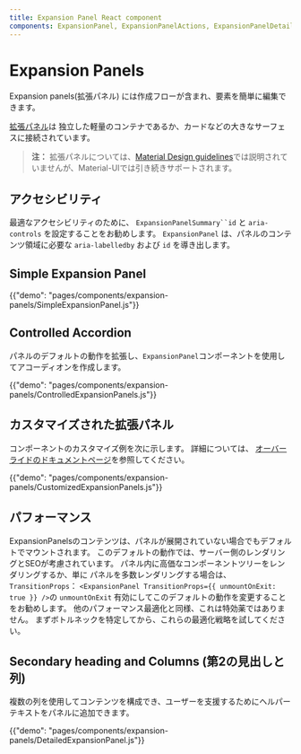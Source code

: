 ```yaml
---
title: Expansion Panel React component
components: ExpansionPanel, ExpansionPanelActions, ExpansionPanelDetails, ExpansionPanelSummary
---
```


# Expansion Panels

<p class="description">Expansion panels(拡張パネル) には作成フローが含まれ、要素を簡単に編集できます。</p>

[拡張パネル](https://material.io/archive/guidelines/components/expansion-panels.html)は 独立した軽量のコンテナであるか、カードなどの大きなサーフェスに接続されています。

> **注：** 拡張パネルについては、<a href=「https://material.io/」>Material Design guidelines</a>では説明されていませんが、Material-UIでは引き続きサポートされます。

## アクセシビリティ

最適なアクセシビリティのために、 `ExpansionPanelSummary``id` と `aria-controls` を設定することをお勧めします。 `ExpansionPanel` は、パネルのコンテンツ領域に必要な `aria-labelledby` および `id` を導き出します。

## Simple Expansion Panel

{{"demo": "pages/components/expansion-panels/SimpleExpansionPanel.js"}}

## Controlled Accordion

パネルのデフォルトの動作を拡張し、`ExpansionPanel`コンポーネントを使用してアコーディオンを作成します。

{{"demo": "pages/components/expansion-panels/ControlledExpansionPanels.js"}}

## カスタマイズされた拡張パネル

コンポーネントのカスタマイズ例を次に示します。 詳細については、 [オーバーライドのドキュメントページ](/customization/components/)を参照してください。

{{"demo": "pages/components/expansion-panels/CustomizedExpansionPanels.js"}}

## パフォーマンス

ExpansionPanelsのコンテンツは、パネルが展開されていない場合でもデフォルトでマウントされます。 このデフォルトの動作では、サーバー側のレンダリングとSEOが考慮されています。 パネル内に高価なコンポーネントツリーをレンダリングするか、単に パネルを多数レンダリングする場合は、 `TransitionProps`： `<ExpansionPanel TransitionProps={{ unmountOnExit: true }} />`の `unmountOnExit` 有効にしてこのデフォルトの動作を変更することをお勧めします。 他のパフォーマンス最適化と同様、これは特効薬ではありません。 まずボトルネックを特定してから、これらの最適化戦略を試してください。

## Secondary heading and Columns (第2の見出しと列)

複数の列を使用してコンテンツを構成でき、ユーザーを支援するためにヘルパーテキストをパネルに追加できます。

{{"demo": "pages/components/expansion-panels/DetailedExpansionPanel.js"}}